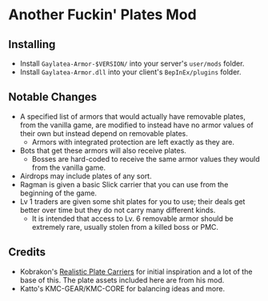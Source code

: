 # Another Fuckin' Plates Mod

## Installing
* Install `Gaylatea-Armor-$VERSION/` into your server's `user/mods` folder.
* Install `Gaylatea-Armor.dll` into your client's `BepInEx/plugins` folder.

## Notable Changes
* A specified list of armors that would actually have removable plates, from the vanilla game, are modified to instead have no armor values of their own but instead depend on removable plates.
    * Armors with integrated protection are left exactly as they are.
* Bots that get these armors will also receive plates.
    * Bosses are hard-coded to receive the same armor values they would from the vanilla game.
* Airdrops may include plates of any sort.
* Ragman is given a basic Slick carrier that you can use from the beginning of the game.
* Lv 1 traders are given some shit plates for you to use; their deals get better over time but they do not carry many different kinds.
    * It is intended that access to Lv. 6 removable armor should be extremely rare, usually stolen from a killed boss or PMC.

## Credits 
* Kobrakon's [Realistic Plate Carriers](https://hub.sp-tarkov.com/files/file/842-realistic-plate-system/) for initial inspiration and a lot of the base of this. The plate assets included here are from his mod.
* Katto's KMC-GEAR/KMC-CORE for balancing ideas and more.
